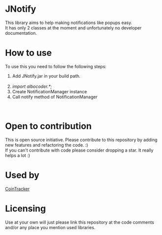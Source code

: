 # JNotify
This library aims to help making notifications like popups easy. <br>
It has only 2 classes at the moment and unfortunately no developer documentation.
# How to use
To use this you need to follow the following steps:
<ol>
  <li>Add JNotify.jar in your build path.</li>
  <li><i>import albocoder.*;</i></li>
  <li>Create NotificationManager instance</li>
  <li>Call notify method of NotificationManager</li>
</ol>
<br>

# Open to contribution

This is open source initiative. Please contribute to this repository by adding new features and refactoring the code. :)<br>
If you can't contribute with code please consider dropping a star. It really helps a lot :) 

# Used by

<a href="https://github.com/Albocoder/CoinTracker">CoinTracker</a>

# Licensing

Use at your own will just please link this repository at the code comments and/or any place you mention used libraries.
